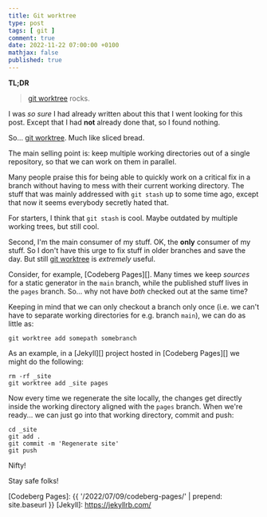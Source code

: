 ```yaml
---
title: Git worktree
type: post
tags: [ git ]
comment: true
date: 2022-11-22 07:00:00 +0100
mathjax: false
published: true
---
```


**TL;DR**

> [git worktree][] rocks.

I was *so sure* I had already written about this that I went looking for
this post. Except that I had **not** already done that, so I found
nothing.

So... [git worktree][]. Much like sliced bread.

The main selling point is: keep multiple working directories out of a
single repository, so that we can work on them in parallel.

Many people praise this for being able to quickly work on a critical fix
in a branch without having to mess with their current working directory.
The stuff that was mainly addressed with `git stash` up to some time
ago, except that now it seems everybody secretly hated that.

For starters, I think that `git stash` is cool. Maybe outdated by
multiple working trees, but still cool.

Second, I'm the main consumer of my stuff. OK, the **only** consumer of
my stuff. So I don't have this urge to fix stuff in older branches and
save the day. But still [git worktree][] is *extremely* useful.

Consider, for example, [Codeberg Pages][]. Many times we keep *sources*
for a static generator in the `main` branch, while the published stuff
lives in the `pages` branch. So... why not have *both* checked out at
the same time?

Keeping in mind that we can only checkout a branch only once (i.e. we
can't have to separate working directories for e.g. branch `main`), we
can do as little as:

```
git worktree add somepath somebranch
```

As an example, in a [Jekyll][] project hosted in [Codeberg Pages][] we
might do the following:

```
rm -rf _site
git worktree add _site pages
```

Now every time we regenerate the site locally, the changes get directly
inside the working directory aligned with the `pages` branch. When we're
ready... we can just go into that working directory, commit and push:

```
cd _site
git add .
git commit -m 'Regenerate site'
git push
```

Nifty!

Stay safe folks!

[git worktree]: https://git-scm.com/docs/git-worktree
[Codeberg Pages]: {{ '/2022/07/09/codeberg-pages/' | prepend: site.baseurl }}
[Jekyll]: https://jekyllrb.com/
